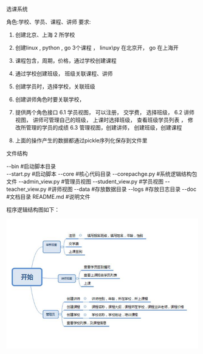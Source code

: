 选课系统

角色:学校、学员、课程、讲师
要求:
1. 创建北京、上海 2 所学校
2. 创建linux , python , go 3个课程 ， linux\py 在北京开， go 在上海开
3. 课程包含，周期，价格，通过学校创建课程 
4. 通过学校创建班级， 班级关联课程、讲师
5. 创建学员时，选择学校，关联班级
5. 创建讲师角色时要关联学校， 
6. 提供两个角色接口
6.1 学员视图， 可以注册， 交学费， 选择班级，
6.2 讲师视图， 讲师可管理自己的班级， 上课时选择班级， 查看班级学员列表 ， 修改所管理的学员的成绩 
6.3 管理视图，创建讲师， 创建班级，创建课程

7. 上面的操作产生的数据都通过pickle序列化保存到文件里



文件结构

--bin                       #启动脚本目录                      
    --start.py              #启动脚本
--core                      #核心代码目录
    --corepachge.py         #系统逻辑结构包文件
    --admin_view.py         #管理员视图
    --student_view.py       #学员视图
    --teacher_view.py       #讲师视图
--data                      #存放数据目录
--logs                      #存放日志目录
--doc                       #文档目录
README.md                   #说明文件




程序逻辑结构图如下：

![Image text](https://github.com/nighttidesy/images-packge/blob/master/test.jpg)
